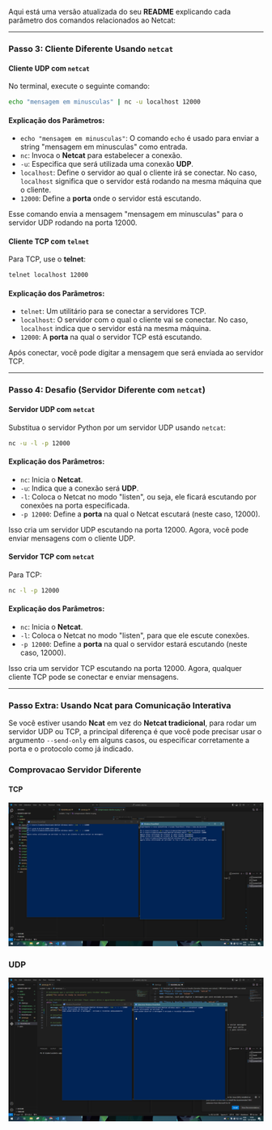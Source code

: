 Aqui está uma versão atualizada do seu **README** explicando cada parâmetro dos comandos relacionados ao Netcat:

---

### **Passo 3: Cliente Diferente Usando `netcat`**

#### **Cliente UDP com `netcat`**
No terminal, execute o seguinte comando:

```bash
echo "mensagem em minusculas" | nc -u localhost 12000
```

#### Explicação dos Parâmetros:
- `echo "mensagem em minusculas"`: O comando `echo` é usado para enviar a string "mensagem em minusculas" como entrada.
- `nc`: Invoca o **Netcat** para estabelecer a conexão.
- `-u`: Especifica que será utilizada uma conexão **UDP**.
- `localhost`: Define o servidor ao qual o cliente irá se conectar. No caso, `localhost` significa que o servidor está rodando na mesma máquina que o cliente.
- `12000`: Define a **porta** onde o servidor está escutando.

Esse comando envia a mensagem "mensagem em minusculas" para o servidor UDP rodando na porta 12000.

#### **Cliente TCP com `telnet`**
Para TCP, use o **telnet**:

```bash
telnet localhost 12000
```

#### Explicação dos Parâmetros:
- `telnet`: Um utilitário para se conectar a servidores TCP.
- `localhost`: O servidor com o qual o cliente vai se conectar. No caso, `localhost` indica que o servidor está na mesma máquina.
- `12000`: A **porta** na qual o servidor TCP está escutando.

Após conectar, você pode digitar a mensagem que será enviada ao servidor TCP.

---

### **Passo 4: Desafio (Servidor Diferente com `netcat`)**

#### **Servidor UDP com `netcat`**
Substitua o servidor Python por um servidor UDP usando `netcat`:

```bash
nc -u -l -p 12000
```

#### Explicação dos Parâmetros:
- `nc`: Inicia o **Netcat**.
- `-u`: Indica que a conexão será **UDP**.
- `-l`: Coloca o Netcat no modo "listen", ou seja, ele ficará escutando por conexões na porta especificada.
- `-p 12000`: Define a **porta** na qual o Netcat escutará (neste caso, 12000).

Isso cria um servidor UDP escutando na porta 12000. Agora, você pode enviar mensagens com o cliente UDP.

#### **Servidor TCP com `netcat`**
Para TCP:

```bash
nc -l -p 12000
```

#### Explicação dos Parâmetros:
- `nc`: Inicia o **Netcat**.
- `-l`: Coloca o Netcat no modo "listen", para que ele escute conexões.
- `-p 12000`: Define a **porta** na qual o servidor estará escutando (neste caso, 12000).

Isso cria um servidor TCP escutando na porta 12000. Agora, qualquer cliente TCP pode se conectar e enviar mensagens.

---

### **Passo Extra: Usando Ncat para Comunicação Interativa**
Se você estiver usando **Ncat** em vez do **Netcat tradicional**, para rodar um servidor UDP ou TCP, a principal diferença é que você pode precisar usar o argumento `--send-only` em alguns casos, ou especificar corretamente a porta e o protocolo como já indicado.


### Comprovacao Servidor Diferente
#### TCP
![imagem](./tcp/comprovacao-execucao-servidor-nc.png)
### UDP
![imagem](./udp/comprovacao-execucao-servidor-nc.png)